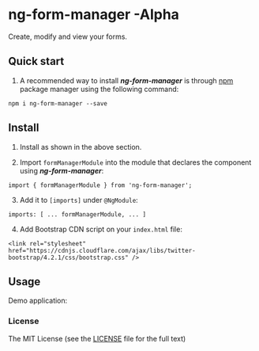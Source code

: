 # ng-form-manager  -Alpha
Create, modify and view your forms. 

## Quick start

1. A recommended way to install ***ng-form-manager*** is through [npm](https://www.npmjs.com/search?q=ng2-file-upload) package manager using the following command:

  `npm i ng-form-manager --save`


## Install

1. Install as shown in the above section.

2. Import `formManagerModule` into the module that declares the component using ***ng-form-manager***:

```import { formManagerModule } from 'ng-form-manager';```

3. Add it to `[imports]` under `@NgModule`:

```imports: [ ... formManagerModule, ... ]```

4. Add Bootstrap CDN script on your `index.html` file:

```<link rel="stylesheet" href="https://cdnjs.cloudflare.com/ajax/libs/twitter-bootstrap/4.2.1/css/bootstrap.css" />```

## Usage

Demo application: 

### License

The MIT License (see the [LICENSE](https://github.com/valor-software/ng2-file-upload/blob/master/LICENSE) file for the full text)
